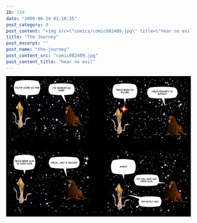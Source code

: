 ```yaml
---
ID: 724
date: "2009-08-24 01:10:35"
post_category: 0
post_content: "<img src=\"comics/comic082409.jpg\" title=\"hear no evil\" />"
title: "The Journey"
post_excerpt: ""
post_name: "the-journey"
post_content_src: "comic082409.jpg"
post_content_title: "hear no evil"
---
```



[![hear no evil](/comics-hi-res/comic082409.jpg)](/comics-hi-res/comic082409.jpg "hear no evil")
